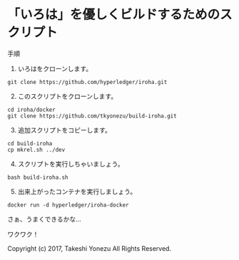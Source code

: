 # 「いろは」を優しくビルドするためのスクリプト

手順

1. いろはをクローンします。

```
git clone https://github.com/hyperledger/iroha.git
```

2. このスクリプトをクローンします。

```
cd iroha/docker
git clone https://github.com/tkyonezu/build-iroha.git
```

3. 追加スクリプトをコピーします。

```
cd build-iroha
cp mkrel.sh ../dev
```

4. スクリプトを実行しちゃいましょう。

```
bash build-iroha.sh
```

5. 出来上がったコンテナを実行しましょう。

```
docker run -d hyperledger/iroha-docker
```

さぁ、うまくできるかな...

ワクワク！

Copyright (c) 2017, Takeshi Yonezu
All Rights Reserved.

